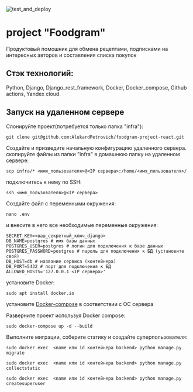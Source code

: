 ![test_and_deploy](https://github.com/AlukardPetrovich/foodgram-project-react/actions/workflows/foodgram_deploy_workflow.yml/badge.svg)

# project "Foodgram"

Продуктовый помошник для обмена рецептами, подписками на интересных авторов и составления списка покупок

## Стэк технологий:
Python, Django, Django_rest_framework, Docker, Docker_compose, Github actions, Yandex cloud.

## Запуск на удаленном сервере
Слонируйте проект(потребуется только папка "infra"):
```
git clone git@github.com:AlukardPetrovich/foodgram-project-react.git
```
Создайте и призведите начальную конфигурацию удаленного сервера. скопируйте файлы из папки "infra" в домашнюю папку на удаленном сервере:
```
scp infra/* <имя_пользователя>@<IP сервера>:/home/<имя_пользователя>/
```
подключитесь к нему по SSH:
```
ssh <имя_пользователя>@<IP сервера>
```
Создайте файл с переменными окружения:
```
nano .env
```
и внесите в него все необходимые переменные окружения:
```
SECRET_KEY=<ваш_секретный_ключ_django>
DB_NAME=postgres # имя базы данных
POSTGRES_USER=postgres # логин для подключения к базе данных
POSTGRES_PASSWORD=postgres # пароль для подключения к БД (установите свой)
DB_HOST=db # название сервиса (контейнера)
DB_PORT=5432 # порт для подключения к БД
ALLOWED_HOSTS='127.0.0.1 <IP сервера>'
``` 
установите Docker:
```
sudo apt install docker.io
```
установите [Docker-compose](https://docs.docker.com/compose/install/) в соответствии с ОС сервера

Разверните проект используя Docker compose:
```
sudo docker-compose up -d --build
```
Выполните миграции, соберите статику и создайте суперпользователя:
```
sudo docker exec  <name или id контейнера backend> python manage.py migrate
```
```
sudo docker exec  <name или id контейнера backend> python manage.py collectstatic
```
```
sudo docker exec  <name или id контейнера backend> python manage.py createsuperuser
```


